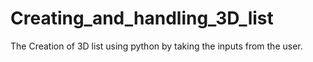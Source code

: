 # Creating_and_handling_3D_list
The Creation of 3D list using python by  taking the inputs from the user.

